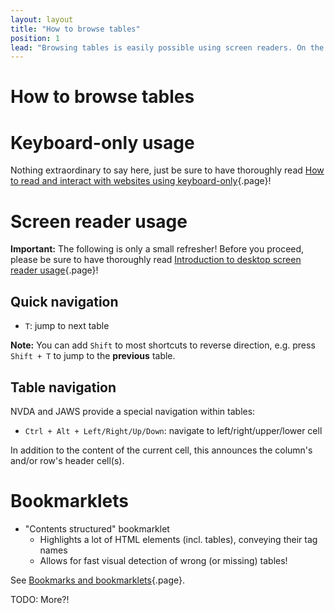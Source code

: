 ```yaml
---
layout: layout
title: "How to browse tables"
position: 1
lead: "Browsing tables is easily possible using screen readers. On the other hand, keyboard-only doesn't offer any specific interaction."
---
```


# How to browse tables

# Keyboard-only usage

Nothing extraordinary to say here, just be sure to have thoroughly read [How to read and interact with websites using keyboard-only](/knowledge-about-developing-and-testing-accessible-websites/introduction-to-keyboard-only-usage/how-to-read-and-interact-with-websites-using-keyboard-only){.page}!

# Screen reader usage

**Important:** The following is only a small refresher! Before you proceed, please be sure to have thoroughly read [Introduction to desktop screen reader usage](/knowledge-about-developing-and-testing-accessible-websites/introduction-to-desktop-screen-reader-usage){.page}!

## Quick navigation

- `T`: jump to next table

**Note:** You can add `Shift` to most shortcuts to reverse direction, e.g. press `Shift + T` to jump to the **previous** table.

## Table navigation

NVDA and JAWS provide a special navigation within tables:

- `Ctrl + Alt + Left/Right/Up/Down`: navigate to left/right/upper/lower cell

In addition to the content of the current cell, this announces the column's and/or row's header cell(s).

# Bookmarklets

- "Contents structured" bookmarklet
    - Highlights a lot of HTML elements (incl. tables), conveying their tag names
    - Allows for fast visual detection of wrong (or missing) tables!

See [Bookmarks and bookmarklets](/environment-needed-for-developing-accessible-websites/web-browsers/bookmarks-and-bookmarklets){.page}.

TODO: More?!